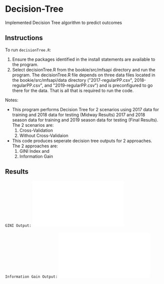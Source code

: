 # Decision-Tree
Implemented Decision Tree algorithm to predict outcomes

## Instructions
To run `decisionTree.R`:
1. Ensure the packages identified in the install statements are available to the program.
2. Select decisionTree.R from the bookie/src/mfsapi directory and run the program.  The decisionTree.R file depends on three data files located in the bookie/src/mfsapi/data directory ("2017-regularPP.csv",  2018-regularPP.csv", and "2019-regularPP.csv") and is preconfigured to go there for the data.  That is all that is required to run the code.

Notes:
- This program performs Decision Tree for 2 scenarios using 2017 data for training and 2018 data for testing (Midway Results) 2017 and 2018 season data for training and 2019 season data for testing (Final Results).  
The 2 scenarios are:        
     1. Cross-Validation
     2. Without Cross-Validaion
- This code produces seperate decision tree outputs for 2 approaches. 
The 2 approaches are: 
     1. GINI Index and 
     2. Information Gain
     
## Results
`GINI Output:`
![GINI Output](	DecisionTreeGINI.pdf)

`Information Gain Output:`
![Information Gain Output](DecisionTreeIG.pdf)
